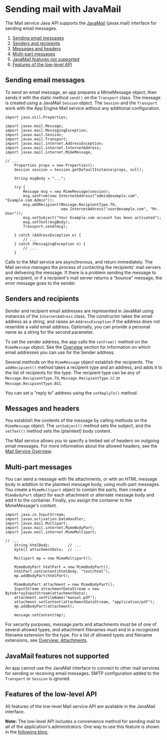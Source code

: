 # Sending mail with JavaMail

  

The Mail service Java API supports the <a href="https://web.archive.org/web/20160424230725/http://www.oracle.com/technetwork/java/javamail/index.html" class="external" target="java">JavaMail</a> (javax.mail) interface for sending email messages.

1.  [Sending email messages](#sending_email_messages)
2.  [Senders and recipients](#senders_and_recipients)
3.  [Messages and headers](#messages_and_headers)
4.  [Multi-part messages](#multi-part_messages)
5.  [JavaMail features not supported](#javamail_features_not_supported)
6.  [Features of the low-level API](#features_of_the_low-level_api)

<span id="Sending_Email_Messages"></span>

## Sending email messages

To send an email message, an app prepares a MimeMessage object, then sends it with the static method `send()` on the `Transport` class. The message is created using a JavaMail `Session` object. The `Session` and the `Transport` work with the App Engine Mail service without any additional configuration.

```
import java.util.Properties;

import javax.mail.Message;
import javax.mail.MessagingException;
import javax.mail.Session;
import javax.mail.Transport;
import javax.mail.internet.AddressException;
import javax.mail.internet.InternetAddress;
import javax.mail.internet.MimeMessage;

// ...
    Properties props = new Properties();
    Session session = Session.getDefaultInstance(props, null);

    String msgBody = "...";

    try {
        Message msg = new MimeMessage(session);
        msg.setFrom(new InternetAddress("admin@example.com", "Example.com Admin"));
        msg.addRecipient(Message.RecipientType.TO,
                         new InternetAddress("user@example.com", "Mr. User"));
        msg.setSubject("Your Example.com account has been activated");
        msg.setText(msgBody);
        Transport.send(msg);

    } catch (AddressException e) {
        // ...
    } catch (MessagingException e) {
        // ...
    }
```

Calls to the Mail service are asynchronous, and return immediately. The Mail service manages the process of contacting the recipients' mail servers and delivering the message. If there is a problem sending the message to any recipient, or if a recipient's mail server returns a "bounce" message, the error message goes to the sender.

<span id="Senders_and_Recipients"></span>

## Senders and recipients

Sender and recipient email addresses are represented in JavaMail using instances of the `InternetAddress` class. The constructor takes the email address as a string, and raises an `AddressException` if the address does not resemble a valid email address. Optionally, you can provide a personal name as a string for the second parameter.

To set the sender address, the app calls the `setFrom()` method on the `MimeMessage` object. See the [Overview](https://web.archive.org/web/20160424230725/https://cloud.google.com/appengine/docs/java/mail/) section for information on which email addresses you can use for the Sender address.

Several methods on the `MimeMessage` object establish the recipients. The `addRecipient()` method takes a recipient type and an address, and adds it to the list of recipients for the type. The recipient type can be any of `Message.RecipientType.TO`, `Message.RecipientType.CC` or `Message.RecipientType.BCC`.

You can set a "reply to" address using the `setReplyTo()` method.

<span id="Messages_and_Headers"></span>

## Messages and headers

You establish the contents of the message by calling methods on the `MimeMessage` object. The `setSubject()` method sets the subject, and the `setText()` method sets the (plaintext) body content.

The Mail service allows you to specify a limited set of headers on outgoing email messages. For more information about the allowed headers, see the [Mail Service Overview](https://web.archive.org/web/20160424230725/https://cloud.google.com/appengine/docs/java/mail/#Java_Sending_mail_with_headers).

<span id="Multi_Part_Messages"></span>

## Multi-part messages

You can send a message with file attachments, or with an HTML message body in addition to the plaintext message body, using multi-part messages. You create a `MimeMultipart` object to contain the parts, then create a `MimeBodyPart` object for each attachment or alternate message body and add it to the container. Finally, you assign the container to the MimeMessage's content.

```
import java.io.InputStream;
import javax.activation.DataHandler;
import javax.mail.Multipart;
import javax.mail.internet.MimeBodyPart;
import javax.mail.internet.MimeMultipart;

// ...
    String htmlBody;        // ...
    byte[] attachmentData;  // ...

    Multipart mp = new MimeMultipart();

    MimeBodyPart htmlPart = new MimeBodyPart();
    htmlPart.setContent(htmlBody, "text/html");
    mp.addBodyPart(htmlPart);

    MimeBodyPart attachment = new MimeBodyPart();
    InputStream attachmentDataStream = new ByteArrayInputStream(attachmentData);
    attachment.setFileName("manual.pdf");
    attachment.setContent(attachmentDataStream, "application/pdf");
    mp.addBodyPart(attachment);

    message.setContent(mp);
```

For security purposes, message parts and attachments must be of one of several allowed types, and attachment filenames must end in a recognized filename extension for the type. For a list of allowed types and filename extensions, see [Overview: Attachments](https://web.archive.org/web/20160424230725/https://cloud.google.com/appengine/docs/java/mail/#Java_Sending_mail_with_attachments).

<span id="JavaMail_Features_Not_Supported"></span>

## JavaMail features not supported

An app cannot use the JavaMail interface to connect to other mail services for sending or receiving email messages. SMTP configuration added to the `Transport` or `Session` is ignored.

<span id="Features_of_the_Low_level_API"></span>

## Features of the low-level API

All features of the low-level Mail service API are available in the JavaMail interface.

**Note:** The low-level API includes a convenience method for sending mail to all of the application's administrators. One way to use this feature is shown in the <a href="https://web.archive.org/web/20160424230725/http://jeremyblythe.blogspot.co.uk/2010/05/app-engine-email-to-admins-gotcha.html" class="external" target="_blank">following blog.</a>
